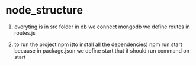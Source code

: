 # node_structure

1. everyting is in src folder
   in db we connect mongodb
   we define routes in routes.js

2. to run the project
   npm i(to install all the dependencies)
   npm run start
   because in package.json we define start that it should run command on start
